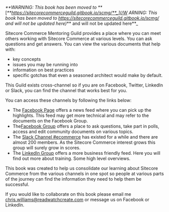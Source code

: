 _**WARNING: This book has been moved to **_[_**https://sitecorecommerceguild.gitbook.io/scmg/**_](/W ARNING: This book has been moved to https://sitecorecommerceguild.gitbook.io/scmg/ and will not be updated here)_** and will not be updated here**_



Sitecore Commerce Mentoring Guild provides a place where you can meet others working with Sitecore Commerce at various levels. You can ask questions and get answers. You can view the various documents that help with:

* key concepts
* issues you may be running into
* information on best practices
* specific gotchas that even a seasoned architect would make by default.

This Guild exists cross-channel so if you are on Facebook, Twitter, LinkedIn or Slack, you can find the channel that works best for you.

You can access these channels by following the links below:

* The [Facebook Page](https://www.facebook.com/Sitecore-Commerce-Mentoring-Guild-432018193860753/) offers a news feed where you can pick up the highlights. This feed may get more technical and may refer to the documents on the Facebook Group.
* The[Facebook Group](https://www.facebook.com/groups/sitecorecommerceguild) offers a place to ask questions, take part in polls, access and edit community documents on various topics.
* The [Slack Channel \#ecommerce](https://sitecorechat.slack.com/messages/C2A8KG815/) has existed for a while and there are almost 200 members. As the Sitecore Commerce interest grows this group will surely grow in scores.
* The [LinkedIn Group](https://www.linkedin.com/groups/12057633) offers a more business friendly feed. Here you will find out more about training.  Some high level overviews.

This book was created to help us consolidate our learning about Sitecore Commerce from the various channels in one spot so people at various parts of the journey can find the information they need to help them be successful.

If you would like to collaborate on this book please email me chris.williams@readwatchcreate.com or message us on Facebook or LinkedIn.

